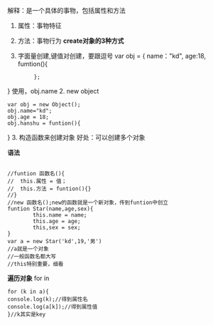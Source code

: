 解释：是一个具体的事物，包括属性和方法

1. 属性：事物特征
2. 方法：事物行为
**create对象的3种方式**
1. 字面量创建,键值对创建，要跟逗号
var obj = {
			name："kd",
			age:18,
			fumtion(){
			
			};
}
使用，obj.name
2. new object
```javasprict
var obj = new Object();
obj.name="kd";
obj.age = 18;
obj.hanshu = funtion(){
```

}
3. 构造函数来创建对象
好处：可以创建多个对象

**语法**
```javasprict

//funtion 函数名(){
//	this.属性 = 值；
//	this.方法 = funtion(){}
//}
//new 函数名();new的函数就是一个新对象，传到funtion中创立
funtion Star(name,age,sex){
		this.name = name;
		this.age = age;
		this,sex = sex;
}
var a = new Star('kd',19,'男')
//a就是一个对象
//一般函数名都大写
//this特别重要，细看
```
**遍历对象**
for in
```javasprict
for (k in a){
console.log(k);//得到属性名
console.log(a[k]);//得到属性值
}//k其实是key
```

